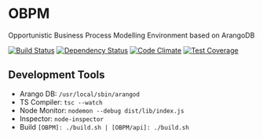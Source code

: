 # OBPM
Opportunistic Business Process Modelling Environment based on ArangoDB

[![Build Status](https://travis-ci.org/remolueoend/OBPM.svg?branch=master)](https://travis-ci.org/remolueoend/OBPM)
[![Dependency Status](https://www.versioneye.com/user/projects/5728c63ca0ca35004cf76aad/badge.svg?style=flat)](https://www.versioneye.com/user/projects/5728c63ca0ca35004cf76aad)
[![Code Climate](https://codeclimate.com/github/remolueoend/OBPM/badges/gpa.svg)](https://codeclimate.com/github/remolueoend/OBPM)
[![Test Coverage](https://codeclimate.com/github/remolueoend/OBPM/badges/coverage.svg)](https://codeclimate.com/github/remolueoend/OBPM/coverage)

## Development Tools
* Arango DB: `/usr/local/sbin/arangod`
* TS Compiler: `tsc --watch`
* Node Monitor: `nodemon --debug dist/lib/index.js`
* Inspector: `node-inspector`
* Build `[OBPM]: ./build.sh | [OBPM/api]: ./build.sh`

